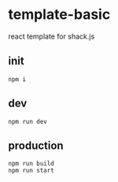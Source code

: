 # template-basic

react template for shack.js

## init

```
npm i
```

## dev

```
npm run dev
```


## production

```
npm run build
npm run start
```